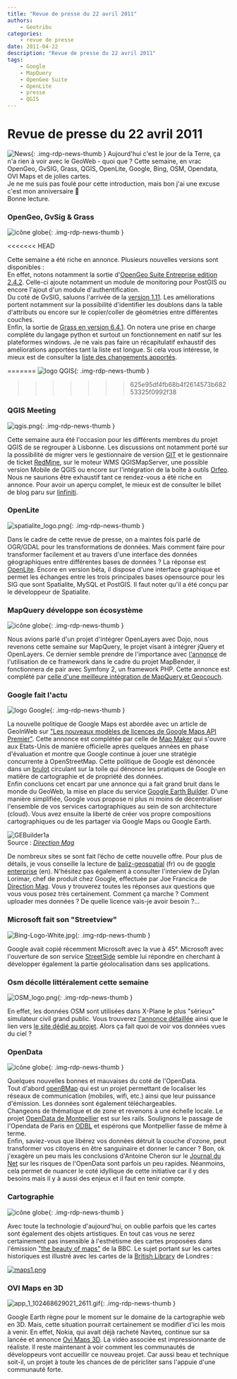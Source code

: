 ```yaml
---
title: "Revue de presse du 22 avril 2011"
authors:
    - Geotribu
categories:
    - revue de presse
date: 2011-04-22
description: "Revue de presse du 22 avril 2011"
tags:
    - Google
    - MapQuery
    - OpenGeo Suite
    - OpenLite
    - presse
    - QGIS
---
```


# Revue de presse du 22 avril 2011

![News](https://cdn.geotribu.fr/img/internal/icons-rdp-news/news.png "Icône news générique"){: .img-rdp-news-thumb }
Aujourd'hui c'est le jour de la Terre, ça n'a rien à voir avec le GeoWeb - quoi que ? Cette semaine, en vrac OpenGeo, GvSIG, Grass, QGIS, OpenLite, Google, Bing, OSM, Opendata, OVI Maps et de jolies cartes.  
Je ne me suis pas foulé pour cette introduction, mais bon j'ai une excuse c'est mon anniversaire :slightly_smiling_face:  
Bonne lecture.

<!--![icône globe](https://cdn.geotribu.fr/img/internal/icons-rdp-news/world.png "icône globe"){: .img-rdp-news-thumb }-->

### OpenGeo, GvSig & Grass

![icône globe](https://cdn.geotribu.fr/img/internal/icons-rdp-news/world.png "icône globe"){: .img-rdp-news-thumb }

<<<<<<< HEAD

Cette semaine a été riche en annonce. Plusieurs nouvelles versions sont disponibles :  
En effet, notons notamment la sortie d'[OpenGeo Suite Entreprise edition 2.4.2](http://blog.opengeo.org/2011/04/19/opengeo-suite-enterprise-edition-2-4-2-released/). Celle-ci ajoute notamment un module de monitoring pour PostGIS ou encore l'ajout d'un module d'authentification.  
Du coté de GvSIG, saluons l'arrivée de la [version 1.11](http://www.gvsig.org/web/projects/gvsig-desktop/official/gvsig-1.11/downloads). Les améliorations portent notamment sur la possibilité d'identifier les doublons dans la table d'attributs ou encore sur le copier/coller de géométries entre différentes couches.  
Enfin, la sortie de [Grass en version 6.4.1](http://grass.osgeo.org/announces/announce_grass641.html). On notera une prise en charge complète du langage python et surtout un fonctionnement en natif sur les plateformes windows. Je ne vais pas faire un récapitulatif exhaustif des améliorations apportées tant la liste est longue. Si cela vous intéresse, le mieux est de consulter la [liste des changements apportés](http://trac.osgeo.org/grass/wiki/Release/6.4.1-News).

<!--![qgis.png](https://cdn.geotribu.fr/img/logos-icones/logiciels_librairies/qgis.png "qgis.png"){: .img-rdp-news-thumb }-->
=======
![logo QGIS](https://cdn.geotribu.fr/img/logos-icones/logiciels_librairies/qgis.png "logo QGIS"){: .img-rdp-news-thumb }
>>>>>>> 625e95df4fb68b4f2614573b68253325f0992f38

### QGIS Meeting

![qgis.png](https://cdn.geotribu.fr/img/logos-icones/logiciels_librairies/qgis.png "qgis.png"){: .img-rdp-news-thumb }


Cette semaine aura été l'occasion pour les différents membres du projet QGIS de se regrouper à Lisbonne. Les discussions ont notamment porté sur la possibilité de migrer vers le gestionnaire de version [GIT](http://git-scm.com/) et le gestionnaire de ticket [RedMine](http://www.redmine.org/), sur le moteur WMS QGISMapServer, une possible version Mobile de QGIS ou encore sur l'intégration de la boîte à outils [Orfeo](http://www.orfeo-toolbox.org/otb/). Nous ne saurions être exhaustif tant ce rendez-vous a été riche en annonce. Pour avoir un aperçu complet, le mieux est de consulter le billet de blog paru sur [linfiniti](http://linfiniti.com/2011/04/wrapping-up-the-qgis-meeting-in-lisbon-april-2011/).

<!--![spatialite_logo.png](http://geotribu.net/sites/default/files/Tuto/img/Blog/spatialite/spatialite_logo.png "spatialite_logo.png"){: .img-rdp-news-thumb }-->

### OpenLite

![spatialite_logo.png](http://geotribu.net/sites/default/files/Tuto/img/Blog/spatialite/spatialite_logo.png "spatialite_logo.png"){: .img-rdp-news-thumb }


Dans le cadre de cette revue de presse, on a maintes fois parlé de OGR/GDAL pour les transformations de données. Mais comment faire pour transformer facilement et au travers d'une interface des données géographiques entre différentes bases de données ? La réponse est [OpenLite](http://www.gaia-gis.it/OpenLite/index.html). Encore en version béta, il dispose d'une interface graphique et permet les échanges entre les trois principales bases opensource pour les SIG que sont Spatialite, MySQL et PostGIS. Il faut noter qu'il a été conçu par le développeur de Spatialite.

<!--![icône globe](https://cdn.geotribu.fr/img/internal/icons-rdp-news/world.png "icône globe"){: .img-rdp-news-thumb }-->

### MapQuery développe son écosystème

![icône globe](https://cdn.geotribu.fr/img/internal/icons-rdp-news/world.png "icône globe"){: .img-rdp-news-thumb }


Nous avions parlé d'un projet d'intégrer OpenLayers avec Dojo, nous revenons cette semaine sur MapQuery, le projet visant à intégrer jQuery et OpenLayers. Ce dernier semble prendre de l'importance avec [l'annonce](http://twitter.com/#!/mapbender/status/55920881897193472) de l'utilisation de ce framework dans le cadre du projet MapBender, il fonctionnera de pair avec Symfony 2, un framework PHP. Cette annonce est complété par [celle d'une meilleure intégration de MapQuery et Geocouch](http://vmx.cx/cgi-bin/blog/index.cgi/fossgis-geocouch-mapquery%3A2011-04-19%3Aen%2CCouchDB%2CGeoCouch%2CMapQuery%2Cgeo).

<!--![logo Google](https://cdn.geotribu.fr/img/logos-icones/entreprises_association/google/google.webp "logo Google"){: .img-rdp-news-thumb }-->

### Google fait l'actu

![logo Google](https://cdn.geotribu.fr/img/logos-icones/entreprises_association/google/google.webp "logo Google"){: .img-rdp-news-thumb }


La nouvelle politique de Google Maps est abordée avec un article de GeoInWeb sur ["Les nouveaux modèles de licences de Google Maps API Premier"](http://www.geoinweb.com/2011/04/15/les-3-modeles-de-licences-de-google-maps-api-premier/). Cette annonce est complétée par celle de [Map Maker](http://www.clubic.com/internet/univers-google/google-maps/actualite-413044-google-map-maker.html) qui s'ouvre aux Etats-Unis de manière officielle après quelques années en phase d'évaluation et montre que Google continue à jouer une stratégie concurrente à OpenStreetMap. Cette politique de Google est dénoncée dans un [brulot](http://brainoff.com/weblog/2011/04/11/1635) circulant sur la toile qui dénonce les pratiques de Google en matière de cartographie et de propriété des données.  
Enfin concluons cet encart par une annonce qui a fait grand bruit dans le monde du GeoWeb, la mise en place du service [Google Earth Builder](http://www.google.com/enterprise/earthmaps/builder.html). D'une manière simplifiée, Google vous propose ni plus ni moins de décentraliser l'ensemble de vos services cartographiques au sein de son architecture (cloud). Vous avez ensuite la liberté de créer vos propre compositions cartographiques ou de les partager via Google Maps ou Google Earth.

![GEBuilder1a](http://www.directionsmag.com/images/articles/GEBuilder1a.jpg "GEBuilder1a")  
Source : [*Direction Mag*](http://www.directionsmag.com/images/articles/GEBuilder1a.jpg)

De nombreux sites se sont fait l’écho de cette nouvelle offre. Pour plus de détails, je vous conseille la lecture de [baliz-geospatial](http://media.baliz-geospatial.com/fr/communique-de-presse/google-enterprise-lance-google-earth-builder) (fr) ou de [google enterprise](http://googleenterprise.blogspot.com/2011/04/bringing-100-web-to-world-of-google.html) (en). N'hésitez pas également à consulter l'interview de Dylan Lorimar, chef de produit chez Google, effectuée par Joe Francica de [Direction Mag](http://www.directionsmag.com/articles/google-earth-builder-launched-cloud-platform-for-geospatial-data-stora/175480). Vous y trouverez toutes les réponses aux questions que vous vous posez très certainement. Comment ça marche ? Comment uploader mes données ? De quelle licence vais-je avoir besoin ?...

### Microsoft fait son "Streetview"
![Bing-Logo-White.jpg](http://geotribu.net/sites/default/files/Tuto/img/Blog/Bing-Logo-White.jpg "Bing-Logo-White.jpg"){: .img-rdp-news-thumb }

Google avait copié récemment Microsoft avec la vue à 45°. Microsoft avec l'ouverture de son service [StreetSide](http://www.microsoft.com/maps/streetside.aspx) semble lui répondre en cherchant à développer également la partie géolocalisation dans ses applications.

<!--![OSM_logo.png](https://cdn.geotribu.fr/img/logos-icones/OpenStreetMap/Openstreetmap.png "OSM_logo.png"){: .img-rdp-news-thumb }-->

### Osm décolle littéralement cette semaine

![OSM_logo.png](https://cdn.geotribu.fr/img/logos-icones/OpenStreetMap/Openstreetmap.png "OSM_logo.png"){: .img-rdp-news-thumb }


En effet, les données OSM sont utilisées dans X-Plane le plus "sérieux" simulateur civil grand public. Vous trouverez [l'annonce détaillée](http://www.x-plane.com/blog/) ainsi que le lien vers [le site dédié au projet](http://osm2xp.com/). Alors ça fait quoi de voir vos données vues du ciel ?

<!--![icône globe](https://cdn.geotribu.fr/img/internal/icons-rdp-news/world.png "icône globe"){: .img-rdp-news-thumb }-->

### OpenData

![icône globe](https://cdn.geotribu.fr/img/internal/icons-rdp-news/world.png "icône globe"){: .img-rdp-news-thumb }


Quelques nouvelles bonnes et mauvaises du coté de l'OpenData.  
Tout d'abord [openBMap](http://www.openBmap.org) qui est un projet permettant de localiser les réseaux de communication (mobiles, wifi, etc.) ainsi que leur puissance d'émission. Les données sont également téléchargeables.  
Changeons de thématique et de zone et revenons à une échelle locale. Le projet [OpenData de Montpellier](http://opendata.montpelliernumerique.fr/) est sur les rails. Soulignons le passage de l'Opendata de Paris en [ODBL](https://fr.wikipedia.org/wiki/Open_Database_License) et espérons que Montpellier fasse de même à terme.  
Enfin, saviez-vous que libérez vos données détruit la couche d'ozone, peut transformer vos citoyens en être sanguinaire et donner le cancer ? Bon, ok j'exagère un peu mais les conclusions d'Antoine Cheron sur le [Journal du Net](http://www.journaldunet.com/ebusiness/expert/49672/l-open-data---les-risques-potentiels-de-l-ouverture-des-donnees-publiques.shtml) sur les risques de l'OpenData sont parfois un peu rapides. Néanmoins, cela permet de nuancer le coté idyllique de cette initiative car il y des besoins mais il y à aussi des enjeux et il faut en tenir compte.

<!--![icône globe](https://cdn.geotribu.fr/img/internal/icons-rdp-news/world.png "icône globe"){: .img-rdp-news-thumb }-->

### Cartographie

![icône globe](https://cdn.geotribu.fr/img/internal/icons-rdp-news/world.png "icône globe"){: .img-rdp-news-thumb }


Avec toute la technologie d'aujourd'hui, on oublie parfois que les cartes sont également des objets artistiques. En tout cas vous ne serez certainement pas insensible à l'esthétisme des cartes proposées dans l'émission ["the beauty of maps"](http://www.visualnews.com/2011/04/07/the-beauty-of-maps-a-documentary/) de la BBC. Le sujet portant sur les cartes historiques est illustré avec les cartes de la [British Library](http://www.bl.uk/) de Londres :

[![maps1.png](http://www.geotribu.net/sites/default/files/Tuto/img/Blog/maps1.png)](http://www.visualnews.com/2011/04/07/the-beauty-of-maps-a-documentary/ "maps1.png](http://www.geotribu.net/sites/default/files/Tuto/img/Blog/maps1.png)")

### OVI Maps en 3D
![app_1_102468629021_2611.gif](http://geotribu.net/sites/default/files/Tuto/img/Blog/divers/app_1_102468629021_2611.gif "app_1_102468629021_2611.gif"){: .img-rdp-news-thumb }

Google Earth règne pour le moment sur le domaine de la cartographie web en 3D. Mais, cette situation pourrait certainement se modifier d'ici les mois à venir. En effet, Nokia, qui avait déjà racheté Navteq, continue sur sa lancée et annonce [Ovi Maps 3D](http://maps.ovi.com/3d/). La vidéo associée est impressionnante de réaliste. Il reste maintenant à voir comment les communautés de développeurs vont accueillir ce nouveau projet. Car aussi beau et technique soit-il, un projet à toute les chances de de péricliter sans l'appuie d'une communauté forte.
